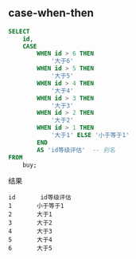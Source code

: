 ## case-when-then

```sql
SELECT
    id,
    CASE
        WHEN id > 6 THEN
            '大于6'
        WHEN id > 5 THEN
            '大于5'
        WHEN id > 4 THEN
            '大于4'
        WHEN id > 3 THEN
            '大于3'
        WHEN id > 2 THEN
            '大于2'
        WHEN id > 1 THEN
            '大于1' ELSE '小于等于1'
        END 
        AS 'id等级评估'  -- 别名
FROM
    buy;
```

结果

    id       id等级评估
    1	    小于等于1
    2	    大于1
    3	    大于2
    4	    大于3
    5	    大于4
    6	    大于5

